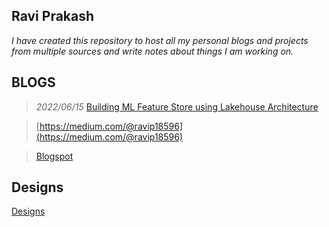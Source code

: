 ## Ravi Prakash

_I have created this repository to host all my personal blogs and projects from multiple sources and write notes about
things I am working on._


<!-- _I hope that this repository will help me share with the world, the things I am working on or interested about._ -->


BLOGS
-----
> *2022/06/15* [Building ML Feature Store using Lakehouse Architecture](Infrastructure/DeltaLake/b202206_01.md)

> [https://medium.com/@ravip18596](https://medium.com/@ravip18596)

> [Blogspot](https://ravip18596.blogspot.com/)

Designs
-------

[Designs](Designs/index.md)


<!-- TOPICS
------
Collections of all blogs in topics for faster access

| Subject| Description|
|---|----|
| [AI](AI/index.md)  | NLP, Deep Learning, Machine Learning|
| [Backend Development](BackendDev/index.md)  | My experiences in backend development|
| [Infrastructure](Infrastructure/index.md)  | SQL, NoSQL (columnar, key-value, document store, time-series databases), Workflow management, Middlewares| -->